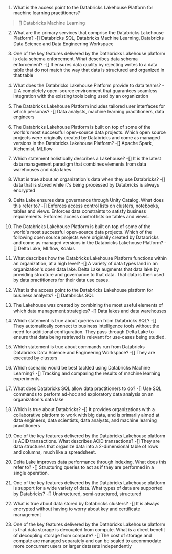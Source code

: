 1. What is the access point to the Databricks Lakehouse Platform for machine learning practitioners?
>[] Databricks Machine Learning

2. What are the primary services that comprise the Databricks Lakehouse Platform?
-[] Databricks SQL, Databricks Machine Learning, Databricks Data Science and Data Engineering Workspace

3. One of the key features delivered by the Databricks Lakehouse platform is data schema enforcement. What describes data schema enforcement?
-[] It ensures data quality by rejecting writes to a data table that do not match the way that data is structured and organized in that table

4. What does the Databricks Lakehouse Platform provide to data teams?
-[] A completely open-source environment that guarantees seamless integration with the existing tools being used by an organization

5. The Databricks Lakehouse Platform includes tailored user interfaces for which personas?
-[] Data analysts, machine learning practitioners, data engineers

6. The Databricks Lakehouse Platform is built on top of some of the world's most successful open-source data projects. Which open source projects were originally created by Databricks and come as managed versions in the Databricks Lakehouse Platform?
-[] Apache Spark, Alchemist, MLflow

7. Which statement holistically describes a Lakehouse?
-[] It is the latest data management paradigm that combines elements from data warehouses and data lakes

8. What is true about an organization's data when they use Databricks?
-[] data that is stored while it's being processed by Databricks is always encrypted

9. Delta Lake ensures data governance through Unity Catalog. What does this refer to?
-[] Enforces access control lists on clusters, notebooks, tables and views. Enforces data constraints to satisfy business requirements. Enforces access control lists on tables and views.

10. The Databricks Lakehouse Platform is built on top of some of the world's most successful open-source data projects. Which of the following open source projects were originally created by Databricks and come as managed versions in the Databricks Lakehouse Platform?
-[] Delta Lake, MLflow, Koalas

11. What describes how the Databricks Lakehouse Platform functions within an organization, at a high level?
-[] A variety of data types land in an organization's open data lake. Delta Lake augments that data lake by providing structure and governance to that data. That data is then used by data practitioners for their data use cases.

12. What is the access point to the Databricks Lakehouse platform for business analysts?
-[] Databricks SQL

13. The Lakehouse was created by combining the most useful elements of which data management strategies?
-[] Data lakes and data warehouses

14. Which statement is true about queries run from Databricks SQL?
-[] They automatically connect to business intelligence tools without the need for additional configuration. They pass through Delta Lake to ensure that data being retrieved is relevant for use-cases being studied.

15. Which statement is true about commands run from Databricks Databricks Data Science and Engineering Workspace?
-[] They are executed by clusters

16. Which scenario would be best tackled using Databricks Machine Learning?
-[] Tracking and comparing the results of machine learning experiments.

17. What does Databricks SQL allow data practitioners to do?
-[] Use SQL commands to perform ad-hoc and exploratory data analysis on an organization's data lake

18. Which is true about Databricks?
-[] It provides organizations with a collaborative platform to work with big data, and is primarily aimed at data engineers, data scientists, data analysts, and machine learning practitioners

19. One of the key features delivered by the Databricks Lakehouse platform is ACID transactions. What describes ACID transactions?
-[] They are data structures that organize data into a 2-dimensional table of rows and columns, much like a spreadsheet.

20. Delta Lake improves data performance through indexing. What does this refer to?
-[] Structuring queries to act as if they are performed in a single operation.

21. One of the key features delivered by the Databricks Lakehouse platform is support for a wide variety of data. What types of data are supported by Databricks?
-[] Unstructured, semi-structured, structured

22. What is true about data stored by Databricks clusters?
-[] It is always encrypted without having to worry about key and certificate management

23. One of the key features delivered by the Databricks Lakehouse platform is that data storage is decoupled from compute. What is a direct benefit of decoupling storage from compute?
-[] The cost of storage and compute are managed separately and can be scaled to accommodate more concurrent users or larger datasets independently


